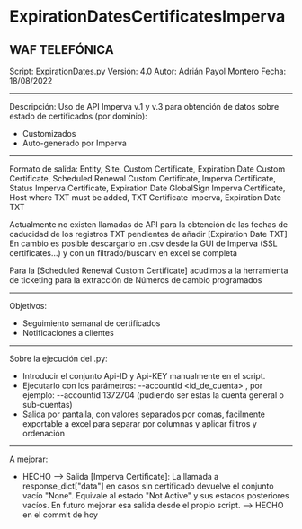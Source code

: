 # ExpirationDatesCertificatesImperva

## WAF TELEFÓNICA ##
Script: ExpirationDates.py
Versión: 4.0
Autor: Adrián Payol Montero
Fecha: 18/08/2022

---------------------------------------------------------------------------------
Descripción:
  Uso de API Imperva v.1 y v.3 para obtención de datos sobre estado de certificados (por dominio):
- Customizados
- Auto-generado por Imperva

----------------------------------------------------------------------------------
Formato de salida:
  Entity, Site, Custom Certificate, Expiration Date Custom Certificate, Scheduled Renewal Custom Certificate, Imperva Certificate, Status Imperva Certificate, Expiration Date GlobalSign Imperva Certificate, Host where TXT must be added, TXT Certificate Imperva, Expiration Date TXT

Actualmente no existen llamadas de API para la obtención de las fechas de caducidad de los registros TXT pendientes de añadir [Expiration Date TXT]
  En cambio es posible descargarlo en .csv desde la GUI de Imperva (SSL certificates...) y con un filtrado/buscarv en excel se completa

Para la [Scheduled Renewal Custom Certificate] acudimos a la herramienta de ticketing para la extracción de Números de cambio programados

-----------------------------------------------------------------------------------
 Objetivos:
 - Seguimiento semanal de certificados
 - Notificaciones a clientes
 
 ----------------------------------------------------------------------------------
 Sobre la ejecución del .py:
 - Introducir el conjunto Api-ID y Api-KEY manualmente en el script.
 - Ejecutarlo con los parámetros: --accountid <id_de_cuenta> , por ejemplo: --accountid 1372704 (pudiendo ser estas la cuenta general o sub-cuentas)
 - Salida por pantalla, con valores separados por comas, facilmente exportable a excel para separar por columnas y aplicar filtros y ordenación
  
 ----------------------------------------------------------------------------------
  A mejorar:
  - HECHO --> Salida [Imperva Certificate]: La llamada a response_dict["data"] en casos sin certificado devuelve el conjunto vacío "None".
  Equivale al estado "Not Active" y sus estados posteriores vacíos. En futuro mejorar esa salida desde el propio script. --> HECHO en el commit de hoy

